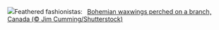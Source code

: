 ![](https://www.bing.com/th?id=OHR.WinterWaxwings_EN-US8520915413_UHD.jpg&w=1000)Feathered fashionistas:&nbsp;&ensp;[Bohemian waxwings perched on a branch, Canada (© Jim Cumming/Shutterstock)](https://www.bing.com/th?id=OHR.WinterWaxwings_EN-US8520915413_UHD.jpg)
<br><br/>
